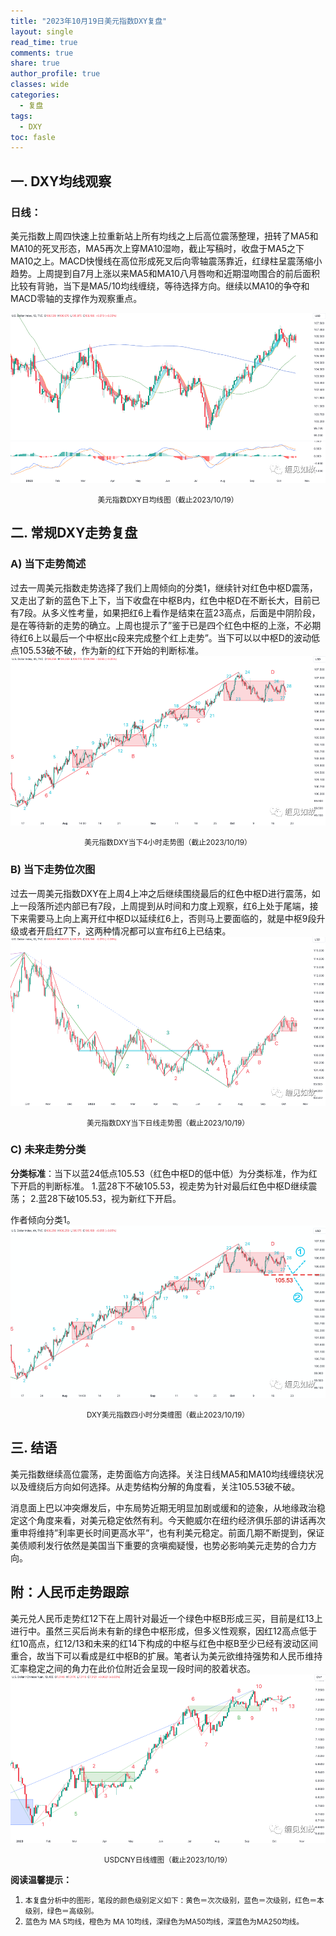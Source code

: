 ```yaml
---
title: "2023年10月19日美元指数DXY复盘"
layout: single
read_time: true
comments: true
share: true
author_profile: true
classes: wide
categories:
  - 复盘
tags:
  - DXY
toc: fasle
---
```

## 一. DXY均线观察
### 日线：
美元指数上周四快速上拉重新站上所有均线之上后高位震荡整理，扭转了MA5和MA10的死叉形态，MA5再次上穿MA10湿吻，截止写稿时，收盘于MA5之下MA10之上。MACD快慢线在高位形成死叉后向零轴震荡靠近，红绿柱呈震荡缩小趋势。上周提到自7月上涨以来MA5和MA10八月唇吻和近期湿吻围合的前后面积比较有背驰，当下是MA5/10均线缠绕，等待选择方向。继续以MA10的争夺和MACD零轴的支撑作为观察重点。

 ![道指DJI](/assets/images/2023-10-19-DXY-day.png)
<small><center>美元指数DXY日均线图（截止2023/10/19）</center></small>
## 二. 常规DXY走势复盘
### A) 当下走势简述
过去一周美元指数走势选择了我们上周倾向的分类1，继续针对红色中枢D震荡，又走出了新的蓝色下上下，当下收盘在中枢B内，红色中枢D在不断长大，目前已有7段。从多义性考量，如果把红6上看作是结束在蓝23高点，后面是中阴阶段，是在等待新的走势的确立。上周也提示了”鉴于已是四个红色中枢的上涨，不必期待红6上以最后一个中枢出c段来完成整个红上走势”。当下可以以中枢D的波动低点105.53破不破，作为新的红下开始的判断标准。
 ![道指DJI](/assets/images/2023-10-19-DXY-hour.png)
<small><center>美元指数DXY当下4小时走势图（截止2023/10/19）</center></small>
### B) 当下走势位次图
过去一周美元指数DXY在上周4上冲之后继续围绕最后的红色中枢D进行震荡，如上一段落所述内部已有7段，上周提到从时间和力度上观察，红6上处于尾端，接下来需要马上向上离开红中枢D以延续红6上，否则马上要面临的，就是中枢9段升级或者开启红7下，这两种情况都可以宣布红6上已结束。
 ![道指DJI](/assets/images/2023-10-19-DXY-day-1.png)
<small><center>美元指数DXY当下日线走势图（截止2023/10/19）</center></small>
### C) 未来走势分类
**分类标准**：当下以蓝24低点105.53（红色中枢D的低中低）为分类标准，作为红下开启的判断标准。
1.蓝28下不破105.53，视走势为针对最后红色中枢D继续震荡；
2.蓝28下破105.53，视为新红下开启。

作者倾向分类1。
 ![道指DJI](/assets/images/2023-10-19-DXY-hour-fl.png)
<small><center>DXY美元指数四小时分类缠图（截止2023/10/19）</center></small>
## 三. 结语
美元指数继续高位震荡，走势面临方向选择。关注日线MA5和MA10均线缠绕状况以及缠绕后方向如何选择。从走势结构分解的角度看，关注105.53破不破。

消息面上巴以冲突爆发后，中东局势近期无明显加剧或缓和的迹象，从地缘政治稳定这个角度来看，对美元稳定依然有利。今天鲍威尔在纽约经济俱乐部的讲话再次重申将维持”利率更长时间更高水平”，也有利美元稳定。前面几期不断提到，保证美债顺利发行依然是美国当下重要的贪嗔痴疑慢，也势必影响美元走势的合力方向。

## 附：人民币走势跟踪
美元兑人民币走势红12下在上周针对最近一个绿色中枢B形成三买，目前是红13上进行中。虽然三买后尚未有新的绿色中枢形成，但多义性观察，因红12高点低于红10高点，红12/13和未来的红14下构成的中枢与红色中枢B至少已经有波动区间重合，故当下可以看成是红中枢B的扩展。笔者认为美元欲维持强势和人民币维持汇率稳定之间的角力在此价位附近会呈现一段时间的胶着状态。
 ![USDCNY](/assets/images/2023-10-19-USDCNY-day.png)
<small><center>USDCNY日线缠图（截止2023/10/19）</center></small>

**阅读温馨提示：** 
1. <small>本复盘分析中的图形，笔段的颜色级别定义如下：黄色＝次次级别，蓝色＝次级别，红色＝本级别，绿色＝高级别。</small> 
2. <small>蓝色为 MA 5均线，橙色为 MA 10均线，深绿色为MA50均线，深蓝色为MA250均线。</small> 

